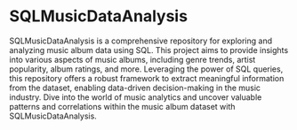 # SQLMusicDataAnalysis
SQLMusicDataAnalysis is a comprehensive repository for exploring and analyzing music album data using SQL. This project aims to provide insights into various aspects of music albums, including genre trends, artist popularity, album ratings, and more. Leveraging the power of SQL queries, this repository offers a robust framework to extract meaningful information from the dataset, enabling data-driven decision-making in the music industry. Dive into the world of music analytics and uncover valuable patterns and correlations within the music album dataset with SQLMusicDataAnalysis.
